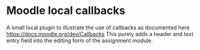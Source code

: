 # Moodle local callbacks #

A small local plugin to illustrate the use of callbacks as
documented here
https://docs.moodle.org/dev/Callbacks
This purely adds a header and text entry field into the editing form
of the assignment module.